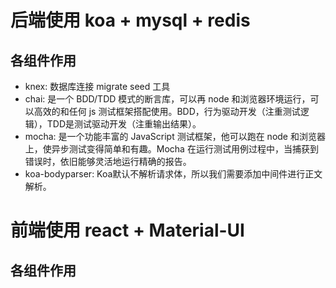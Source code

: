 # 后端使用 koa + mysql + redis
## 各组件作用
* knex: 数据库连接 migrate seed 工具
* chai: 是一个 BDD/TDD 模式的断言库，可以再 node 和浏览器环境运行，可以高效的和任何 js 测试框架搭配使用。BDD，行为驱动开发（注重测试逻辑），TDD是测试驱动开发（注重输出结果）。
* mocha: 是一个功能丰富的 JavaScript 测试框架，他可以跑在 node 和浏览器上，使异步测试变得简单和有趣。Mocha 在运行测试用例过程中，当捕获到错误时，依旧能够灵活地运行精确的报告。
* koa-bodyparser: Koa默认不解析请求体，所以我们需要添加中间件进行正文解析。

# 前端使用 react + Material-UI
## 各组件作用
